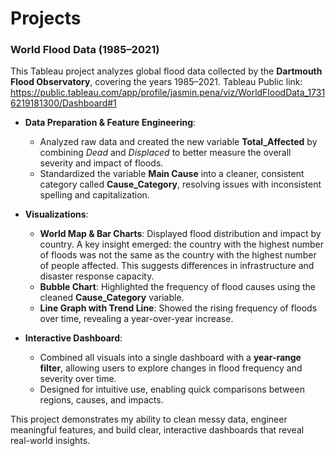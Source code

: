 # Projects  

### World Flood Data (1985–2021)  

This Tableau project analyzes global flood data collected by the **Dartmouth Flood Observatory**, covering the years 1985–2021. 
Tableau Public link: https://public.tableau.com/app/profile/jasmin.pena/viz/WorldFloodData_17316219181300/Dashboard#1 

- **Data Preparation & Feature Engineering**:  
  - Analyzed raw data and created the new variable **Total_Affected** by combining *Dead* and *Displaced* to better measure the overall severity and impact of floods.  
  - Standardized the variable **Main Cause** into a cleaner, consistent category called **Cause_Category**, resolving issues with inconsistent spelling and capitalization.  

- **Visualizations**:  
  - **World Map & Bar Charts**: Displayed flood distribution and impact by country. A key insight emerged: the country with the highest number of floods was not the same as the country with the highest number of people affected. This suggests differences in infrastructure and disaster response capacity.  
  - **Bubble Chart**: Highlighted the frequency of flood causes using the cleaned **Cause_Category** variable.  
  - **Line Graph with Trend Line**: Showed the rising frequency of floods over time, revealing a year-over-year increase.  

- **Interactive Dashboard**:  
  - Combined all visuals into a single dashboard with a **year-range filter**, allowing users to explore changes in flood frequency and severity over time.  
  - Designed for intuitive use, enabling quick comparisons between regions, causes, and impacts.  

This project demonstrates my ability to clean messy data, engineer meaningful features, and build clear, interactive dashboards that reveal real-world insights.  

